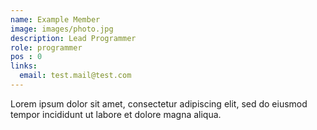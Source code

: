 ```yaml
---
name: Example Member
image: images/photo.jpg
description: Lead Programmer
role: programmer
pos : 0
links:
  email: test.mail@test.com
---
```


Lorem ipsum dolor sit amet, consectetur adipiscing elit, sed do eiusmod tempor incididunt ut labore et dolore magna aliqua.

